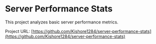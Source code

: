 # Server Performance Stats

This project analyzes basic server performance metrics.

Project URL: [https://github.com/Kishore1284/server-performance-stats](https://github.com/Kishore1284/server-performance-stats)
